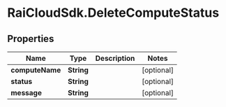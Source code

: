 # RaiCloudSdk.DeleteComputeStatus

## Properties

Name | Type | Description | Notes
------------ | ------------- | ------------- | -------------
**computeName** | **String** |  | [optional] 
**status** | **String** |  | [optional] 
**message** | **String** |  | [optional] 


